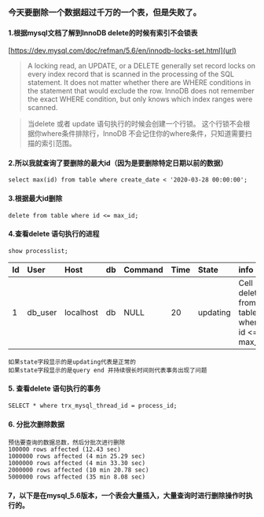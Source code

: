 ### 今天要删除一个数据超过千万的一个表，但是失败了。


#### 1.根据mysql文档了解到**InnoDB delete的时候有索引不会锁表**

[https://dev.mysql.com/doc/refman/5.6/en/innodb-locks-set.html](url)
> A locking read, an UPDATE, or a DELETE generally set record locks on every index record that is scanned in the processing of the SQL statement. It does not matter whether there are WHERE conditions in the statement that would exclude the row. InnoDB does not remember the exact WHERE condition, but only knows which index ranges were scanned. 

> 当delete 或者 update 语句执行的时候会创建一个行锁。
> 这个行锁不会根据你where条件排除行，InnoDB 不会记住你的where条件，只知道需要扫描的索引范围。

#### 2.所以我就查询了要删除的最大id（因为是要删除特定日期以前的数据）
    select max(id) from table where create_date < '2020-03-28 00:00:00';

#### 3.根据最大id删除
    delete from table where id <= max_id;

#### 4.查看delete 语句执行的进程
    show processlist;

| Id  | User  | Host  |  db |  Command |  Time| State | info
|:----------|:----------|:----------|:----------|:----------|:----------|:----------|:----------
| 1   | db_user   | localhost  | db    | NULL    | 20   | updating  |Cell  delete from table where id <= max_id;   |

	如果state字段显示的是updating代表是正常的
    如果state字段显示的是query end 并持续很长时间则代表事务出现了问题

#### 5. 查看delete 语句执行的事务
	SELECT * where trx_mysql_thread_id = process_id;
 

#### 6. 分批次删除数据
    预估要查询的数据总数，然后分批次进行删除 
    100000 rows affected (12.43 sec)
    1000000 rows affected (4 min 25.29 sec)
    1000000 rows affected (4 min 33.30 sec)
    2000000 rows affected (10 min 20.78 sec)
    5000000 rows affected (35 min 8.08 sec) 
#### 7，以下是在mysql_5.6版本，一个表会大量插入，大量查询时进行删除操作时执行的。
